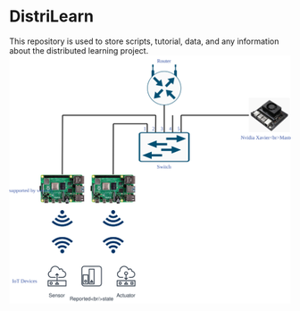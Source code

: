 # DistriLearn
This repository is used to store scripts, tutorial, data, and any information about the distributed learning project.
![Topo](Network.svg)
